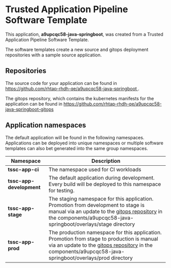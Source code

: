 # Trusted Application Pipeline Software Template

This application, **a9upcqc58-java-springboot**, was created from a Trusted Application Pipeline Software Template.

The software templates create a new source and gitops deployment repositories with a sample source application. 

## Repositories

The source code for your application can be found in [https://github.com/rhtap-rhdh-qe/a9upcqc58-java-springboot ](https://github.com/rhtap-rhdh-qe/a9upcqc58-java-springboot ).
 
The gitops repository, which contains the kubernetes manifests for the application can be found in 
[https://github.com/rhtap-rhdh-qe/a9upcqc58-java-springboot-gitops ](https://github.com/rhtap-rhdh-qe/a9upcqc58-java-springboot-gitops ) 

## Application namespaces 

The default application will be found in the following namespaces. Applications can be deployed into unique namespaces or multiple software templates can also bet generated into the same group namespaces.  

|  Namespace   |  Description   |  
| -------- | -------- |
| **tssc-app-ci** | The namespace used for CI workloads |
| **tssc-app-development** | The default application during development. Every build will be deployed to this namespace for testing. |
| **tssc-app-stage** | The staging namespace for this application. Promotion from development to stage is manual via an update to the [gitops repository](https://github.com/rhtap-rhdh-qe/a9upcqc58-java-springboot-gitops ) in the components/a9upcqc58-java-springboot/overlays/stage directory |
| **tssc-app-prod** | The production namespace for this application. Promotion from stage to production is manual via an update to the [gitops repository](https://github.com/rhtap-rhdh-qe/a9upcqc58-java-springboot-gitops ) in the components/a9upcqc58-java-springboot/overlays/prod directory |